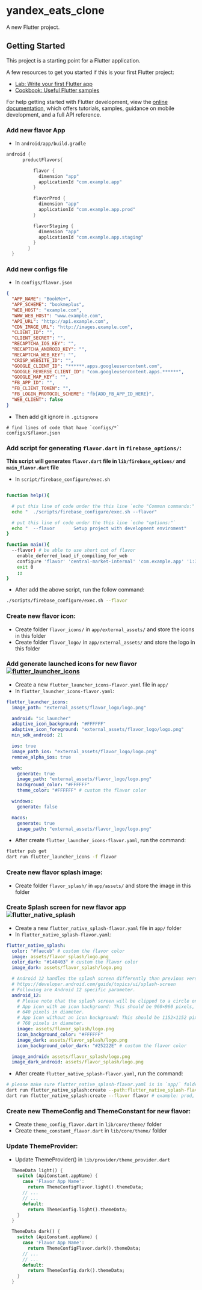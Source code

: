 # yandex_eats_clone

A new Flutter project.

## Getting Started

This project is a starting point for a Flutter application.

A few resources to get you started if this is your first Flutter project:

- [Lab: Write your first Flutter app](https://docs.flutter.dev/get-started/codelab)
- [Cookbook: Useful Flutter samples](https://docs.flutter.dev/cookbook)

For help getting started with Flutter development, view the
[online documentation](https://docs.flutter.dev/), which offers tutorials,
samples, guidance on mobile development, and a full API reference.



### Add new flavor App

* In `android/app/build.gradle`
```gradle
android {
      productFlavors{

          flavor {
            dimension "app"
            applicationId "com.example.app"
          }

          flavorProd {
            dimension "app"
            applicationId "com.example.app.prod"
          }

          flavorStaging {
            dimension "app"
            applicationId "com.example.app.staging"
          }
        }
  }
```

### Add new configs file
* In `configs/flavor.json`
```json
{
  "APP_NAME": "BookMe+",
  "APP_SCHEME": "bookmeplus",
  "WEB_HOST": "example.com",
  "WWW_WEB_HOST": "www.example.com",
  "API_URL": "http://api.example.com",
  "CDN_IMAGE_URL": "http://images.example.com",
  "CLIENT_ID": "",
  "CLIENT_SECRET": "",
  "RECAPTCHA_IOS_KEY": "",
  "RECAPTCHA_ANDROID_KEY": "",
  "RECAPTCHA_WEB_KEY": "",
  "CRISP_WEBSITE_ID": "",
  "GOOGLE_CLIENT_ID": "******.apps.googleusercontent.com",
  "GOOGLE_REVERSE_CLIENT_ID": "com.googleusercontent.apps.******",
  "GOOGLE_MAP_KEY": "",
  "FB_APP_ID": "",
  "FB_CLIENT_TOKEN": "",
  "FB_LOGIN_PROTOCOL_SCHEME": "fb{ADD_FB_APP_ID_HERE}",
  "WEB_CLIENT": false
}
```
* Then add git ignore in `.gitignore`
```.gitignore
# find lines of code that have `configs/*`
configs/$flavor.json
```
### Add script for generating `flavor.dart` in `firebase_options/`:
**This script will generates `flavor.dart` file in `lib/firebase_options/` and `main_flavor.dart` file**
* In `script/firebase_configure/exec.sh`
```exec.sh

function help(){

  # put this line of code under the this line `echo "Common commands:"`
  echo "  ./scripts/firebase_configure/exec.sh --flavor"

  # put this line of code under the this line `echo "options:"`
  echo "  --flavor       Setup project with development enviroment"
}

function main(){
  --flavor) # be able to use short cut of flavor
    enable_deferred_load_if_compiling_for_web
    configure 'flavor' 'central-market-internal' 'com.example.app' '1:339169869188:web:57d3de271722e03ca4b1d1' $2
    exit 0
    ;;
}
```
* After add the above script, run the follow command:
```bash
./scripts/firebase_configure/exec.sh --flavor
```
### Create new flavor icon:
* Create folder `flavor_icons/` in `app/external_assets/` and store the icons in this folder
* Create folder `flavor_logo/` in `app/external_assets/`  and store the logo in this folder

### Add generate launched icons for new flavor [![flutter_launcher_icons](https://img.shields.io/badge/Flutter%20Community-flutter__launcher__icons-blue)](https://pub.dev/packages/flutter_launcher_icons)
* Create a new `flutter_launcher_icons-flavor.yaml` file in `app/`
* In `flutter_launcher_icons-flavor.yaml`:
```yaml  
flutter_launcher_icons:
  image_path: "external_assets/flavor_logo/logo.png"

  android: "ic_launcher"
  adaptive_icon_background: "#FFFFFF"
  adaptive_icon_foreground: "external_assets/flavor_logo/logo.png"
  min_sdk_android: 21

  ios: true
  image_path_ios: "external_assets/flavor_logo/logo.png"
  remove_alpha_ios: true

  web:
    generate: true
    image_path: "external_assets/flavor_logo/logo.png"
    background_color: "#FFFFFF"
    theme_color: "#FFFFFF" # custom the flavor color

  windows:
    generate: false

  macos:
    generate: true
    image_path: "external_assets/flavor_logo/logo.png"
  ```
* After create `flutter_launcher_icons-flavor.yaml`, run the command:
```bash
flutter pub get
dart run flutter_launcher_icons -f flavor
```

### Create new flavor splash image:
* Create folder `flavor_splash/` in `app/assets/` and store the image in this folder

### Create Splash screen for new flavor app ![flutter_native_splash](https://img.shields.io/badge/flutter_native_splash-v2.4.0-blue)
* Create a new `flutter_native_splash-flavor.yaml` file in `app/` folder
* In `flutter_native_splash-flavor.yaml`:
```yaml
flutter_native_splash:
  color: "#faeceb" # custom the flavor color
  image: assets/flavor_splash/logo.png
  color_dark: "#140403" # custom the flavor color
  image_dark: assets/flavor_splash/logo.png

  # Android 12 handles the splash screen differently than previous versions.  Please visit
  # https://developer.android.com/guide/topics/ui/splash-screen
  # Following are Android 12 specific parameter.
  android_12:
    # Please note that the splash screen will be clipped to a circle on the center of the screen.
    # App icon with an icon background: This should be 960×960 pixels, and fit within a circle
    # 640 pixels in diameter.
    # App icon without an icon background: This should be 1152×1152 pixels, and fit within a circle
    # 768 pixels in diameter.
    image: assets/flavor_splash/logo.png
    icon_background_color: "#FFFFFF"
    image_dark: assets/flavor_splash/logo.png
    icon_background_color_dark: "#25222E" # custom the flavor color

  image_android: assets/flavor_splash/logo.png
  image_dark_android: assets/flavor_splash/logo.png
```
* After create `flutter_native_splash-flavor.yaml`, run the command:
```bash
# please make sure flutter_native_splash-flavor.yaml is in `app/` folder
dart run flutter_native_splash:create --path:flutter_native_splash-flavor.yaml
dart run flutter_native_splash:create --flavor flavor # example: prod, staging, dev, ...
```

### Create new ThemeConfig and ThemeConstant for new flavor:
* Create `theme_config_flavor.dart` in `lib/core/theme/` folder
* Create `theme_constamt_flavor.dart` in `lib/core/theme/` folder

### Update ThemeProvider:
* Update ThemeProvider() in `lib/provider/theme_provider.dart`
```dart
  ThemeData light() {
    switch (ApiConstant.appName) {
      case 'Flavor App Name':
        return ThemeConfigFlavor.light().themeData;
      // ...
      // ...
      default:
        return ThemeConfig.light().themeData;
    }
  }

  ThemeData dark() {
    switch (ApiConstant.appName) {
      case 'Flavor App Name':
        return ThemeConfigFlavor.dark().themeData;
      // ...
      // ...
      default:
        return ThemeConfig.dark().themeData;
    }
  }
```

